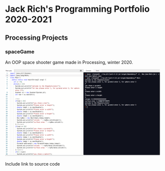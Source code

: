 # Jack Rich's Programming Portfolio 2020-2021

## Processing Projects

### spaceGame

An OOP space shooter game made in Processing, winter 2020.

![SpaceGame](https://github.com/JackRich18/programmingPortfolio/blob/gh-pages/images/Code.png?raw=true)

Include link to source code
